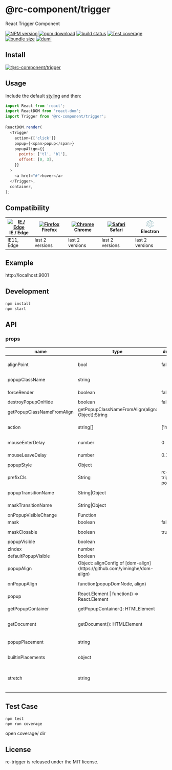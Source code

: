 # @rc-component/trigger

React Trigger Component

[![NPM version][npm-image]][npm-url]
[![npm download][download-image]][download-url]
[![build status][github-actions-image]][github-actions-url]
[![Test coverage][codecov-image]][codecov-url]
[![bundle size][bundlephobia-image]][bundlephobia-url]
[![dumi][dumi-image]][dumi-url]

[npm-image]: http://img.shields.io/npm/v/rc-checkbox.svg?style=flat-square
[npm-url]: http://npmjs.org/package/rc-checkbox
[github-actions-image]: https://github.com/react-component/checkbox/workflows/CI/badge.svg
[github-actions-url]: https://github.com/react-component/checkbox/actions
[codecov-image]: https://img.shields.io/codecov/c/github/react-component/checkbox/master.svg?style=flat-square
[codecov-url]: https://codecov.io/gh/react-component/checkbox/branch/master
[david-url]: https://david-dm.org/react-component/checkbox
[david-image]: https://david-dm.org/react-component/checkbox/status.svg?style=flat-square
[david-dev-url]: https://david-dm.org/react-component/checkbox?type=dev
[david-dev-image]: https://david-dm.org/react-component/checkbox/dev-status.svg?style=flat-square
[download-image]: https://img.shields.io/npm/dm/rc-checkbox.svg?style=flat-square
[download-url]: https://npmjs.org/package/rc-checkbox
[bundlephobia-url]: https://bundlephobia.com/result?p=rc-checkbox
[bundlephobia-image]: https://badgen.net/bundlephobia/minzip/rc-checkbox
[dumi-image]: https://img.shields.io/badge/docs%20by-dumi-blue?style=flat-square
[dumi-url]: https://github.com/umijs/dumi

## Install

[![@rc-component/trigger](https://nodei.co/npm/@rc-component/trigger.png)](https://npmjs.org/package/@rc-component/trigger)

## Usage

Include the default [styling](https://github.com/react-component/trigger/blob/master/assets/index.less#L4:L11) and then:

```js
import React from 'react';
import ReactDOM from 'react-dom';
import Trigger from '@rc-component/trigger';

ReactDOM.render(
  <Trigger
    action={['click']}
    popup={<span>popup</span>}
    popupAlign={{
      points: ['tl', 'bl'],
      offset: [0, 3],
    }}
  >
    <a href="#">hover</a>
  </Trigger>,
  container,
);
```

## Compatibility

| [<img src="https://raw.githubusercontent.com/alrra/browser-logos/master/src/edge/edge_48x48.png" alt="IE / Edge" width="24px" height="24px" />](http://godban.github.io/browsers-support-badges/)<br>IE / Edge | [<img src="https://raw.githubusercontent.com/alrra/browser-logos/master/src/firefox/firefox_48x48.png" alt="Firefox" width="24px" height="24px" />](http://godban.github.io/browsers-support-badges/)<br>Firefox | [<img src="https://raw.githubusercontent.com/alrra/browser-logos/master/src/chrome/chrome_48x48.png" alt="Chrome" width="24px" height="24px" />](http://godban.github.io/browsers-support-badges/)<br>Chrome | [<img src="https://raw.githubusercontent.com/alrra/browser-logos/master/src/safari/safari_48x48.png" alt="Safari" width="24px" height="24px" />](http://godban.github.io/browsers-support-badges/)<br>Safari | [<img src="https://raw.githubusercontent.com/alrra/browser-logos/master/src/electron/electron_48x48.png" alt="Electron" width="24px" height="24px" />](http://godban.github.io/browsers-support-badges/)<br>Electron |
| -------------------------------------------------------------------------------------------------------------------------------------------------------------------------------------------------------------- | ---------------------------------------------------------------------------------------------------------------------------------------------------------------------------------------------------------------- | ------------------------------------------------------------------------------------------------------------------------------------------------------------------------------------------------------------ | ------------------------------------------------------------------------------------------------------------------------------------------------------------------------------------------------------------ | -------------------------------------------------------------------------------------------------------------------------------------------------------------------------------------------------------------------- |
| IE11, Edge                                                                                                                                                                                                     | last 2 versions                                                                                                                                                                                                  | last 2 versions                                                                                                                                                                                              | last 2 versions                                                                                                                                                                                              | last 2 versions                                                                                                                                                                                                      |

## Example

http://localhost:9001

## Development

```
npm install
npm start
```

## API

### props

<table class="table table-bordered table-striped">
    <thead>
    <tr>
        <th style="width: 100px;">name</th>
        <th style="width: 50px;">type</th>
        <th style="width: 50px;">default</th>
        <th>description</th>
    </tr>
    </thead>
    <tbody>
        <tr>
          <td>alignPoint</td>
          <td>bool</td>
          <td>false</td>
          <td>Popup will align with mouse position (support action of 'click', 'hover' and 'contextMenu')</td>
        </tr>
        <tr>
          <td>popupClassName</td>
          <td>string</td>
          <td></td>
          <td>additional className added to popup</td>
        </tr>
        <tr>
          <td>forceRender</td>
          <td>boolean</td>
          <td>false</td>
          <td>whether render popup before first show</td>
        </tr>
        <tr>
          <td>destroyPopupOnHide</td>
          <td>boolean</td>
          <td>false</td>
          <td>whether destroy popup when hide</td>
        </tr>
        <tr>
          <td>getPopupClassNameFromAlign</td>
          <td>getPopupClassNameFromAlign(align: Object):String</td>
          <td></td>
          <td>additional className added to popup according to align</td>
        </tr>
        <tr>
          <td>action</td>
          <td>string[]</td>
          <td>['hover']</td>
          <td>which actions cause popup shown. enum of 'hover','click','focus','contextMenu'</td>
        </tr>
        <tr>
          <td>mouseEnterDelay</td>
          <td>number</td>
          <td>0</td>
          <td>delay time to show when mouse enter. unit: s.</td>
        </tr>
        <tr>
          <td>mouseLeaveDelay</td>
          <td>number</td>
          <td>0.1</td>
          <td>delay time to hide when mouse leave. unit: s.</td>
        </tr>
        <tr>
          <td>popupStyle</td>
          <td>Object</td>
          <td></td>
          <td>additional style of popup</td>
        </tr>
        <tr>
          <td>prefixCls</td>
          <td>String</td>
          <td>rc-trigger-popup</td>
          <td>prefix class name</td>
        </tr>
        <tr>
          <td>popupTransitionName</td>
          <td>String|Object</td>
          <td></td>
          <td>https://github.com/react-component/animate</td>
        </tr>
        <tr>
          <td>maskTransitionName</td>
          <td>String|Object</td>
          <td></td>
          <td>https://github.com/react-component/animate</td>
        </tr>
        <tr>
          <td>onPopupVisibleChange</td>
          <td>Function</td>
          <td></td>
          <td>call when popup visible is changed</td>
        </tr>
        <tr>
          <td>mask</td>
          <td>boolean</td>
          <td>false</td>
          <td>whether to support mask</td>
        </tr>
        <tr>
          <td>maskClosable</td>
          <td>boolean</td>
          <td>true</td>
          <td>whether to support click mask to hide</td>
        </tr>
        <tr>
          <td>popupVisible</td>
          <td>boolean</td>
          <td></td>
          <td>whether popup is visible</td>
        </tr>
        <tr>
          <td>zIndex</td>
          <td>number</td>
          <td></td>
          <td>popup's zIndex</td>
        </tr>
        <tr>
          <td>defaultPopupVisible</td>
          <td>boolean</td>
          <td></td>
          <td>whether popup is visible initially</td>
        </tr>
        <tr>
          <td>popupAlign</td>
          <td>Object: alignConfig of [dom-align](https://github.com/yiminghe/dom-align)</td>
          <td></td>
          <td>popup 's align config</td>
        </tr>
        <tr>
          <td>onPopupAlign</td>
          <td>function(popupDomNode, align)</td>
          <td></td>
          <td>callback when popup node is aligned</td>
        </tr>
        <tr>
          <td>popup</td>
          <td>React.Element | function() => React.Element</td>
          <td></td>
          <td>popup content</td>
        </tr>
        <tr>
          <td>getPopupContainer</td>
          <td>getPopupContainer(): HTMLElement</td>
          <td></td>
          <td>function returning html node which will act as popup container</td>
        </tr>
        <tr>
          <td>getDocument</td>
          <td>getDocument(): HTMLElement</td>
          <td></td>
          <td>function returning document node which will be attached click event to close trigger</td>
        </tr>
        <tr>
          <td>popupPlacement</td>
          <td>string</td>
          <td></td>
          <td>use preset popup align config from builtinPlacements, can be merged by popupAlign prop</td>
        </tr>
        <tr>
          <td>builtinPlacements</td>
          <td>object</td>
          <td></td>
          <td>builtin placement align map. used by placement prop</td>
        </tr>
        <tr>
          <td>stretch</td>
          <td>string</td>
          <td></td>
          <td>Let popup div stretch with trigger element. enums of 'width', 'minWidth', 'height', 'minHeight'. (You can also mixed with 'height minWidth')</td>
        </tr>
    </tbody>
</table>

## Test Case

```
npm test
npm run coverage
```

open coverage/ dir

## License

rc-trigger is released under the MIT license.
